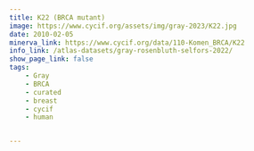 ```yaml
---
title: K22 (BRCA mutant)
image: https://www.cycif.org/assets/img/gray-2023/K22.jpg
date: 2010-02-05
minerva_link: https://www.cycif.org/data/110-Komen_BRCA/K22
info_link: /atlas-datasets/gray-rosenbluth-selfors-2022/
show_page_link: false
tags:
    - Gray
    - BRCA
    - curated
    - breast
    - cycif
    - human


---
```


